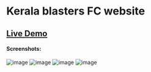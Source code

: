 # Kerala blasters FC website
## [Live Demo](https://kbfc.vercel.app)

#### Screenshots:
![image](https://github.com/arjuncvinod/KBFC-website/assets/68469520/807f21a4-d442-45d3-b75e-7e7b5bd43958)
![image](https://github.com/arjuncvinod/KBFC-website/assets/68469520/07aaa6c4-018b-4996-bd39-9f9e1e4aa8f6)
![image](https://github.com/arjuncvinod/KBFC-website/assets/68469520/1e6a7652-baa4-4019-95f2-2990dbb0a830)
![image](https://github.com/arjuncvinod/KBFC-website/assets/68469520/dfcb172a-ab7e-4545-aeca-314f3593b4b7)



